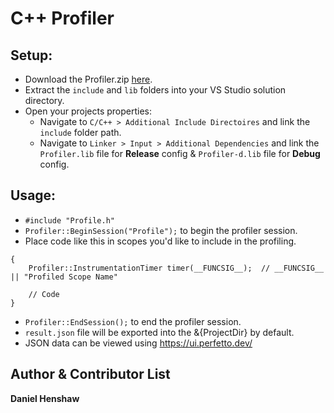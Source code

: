 C++ Profiler
==========
Setup:
----------------------------
- Download the Profiler.zip [here](https://github.com/DanDHenshaw/Profiler/releases).
- Extract the `include` and `lib` folders into your VS Studio solution directory.
- Open your projects properties:
  - Navigate to `C/C++ > Additional Include Directoires` and link the `include` folder path.
  - Navigate to `Linker > Input > Additional Dependencies` and link the `Profiler.lib` file for **Release** config & `Profiler-d.lib` file for **Debug** config.

Usage:
----------------------------
- `#include "Profile.h"`
- `Profiler::BeginSession("Profile");` to begin the profiler session.
- Place code like this in scopes you'd like to include in the profiling.
```
{
	Profiler::InstrumentationTimer timer(__FUNCSIG__);  // __FUNCSIG__ || "Profiled Scope Name"

	// Code
}
```
- `Profiler::EndSession();` to end the profiler session.
- `result.json` file will be exported into the &{ProjectDir} by default.
- JSON data can be viewed using https://ui.perfetto.dev/

Author & Contributor List
-------------------------
**Daniel Henshaw**
